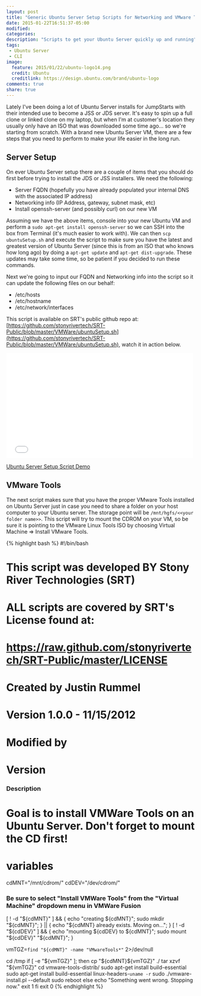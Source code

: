 ```yaml
---
layout: post
title: "Generic Ubuntu Server Setup Scripts for Networking and VMware Tools"
date: 2015-01-22T16:51:37-05:00
modified:
categories: 
description: "Scripts to get your Ubuntu Server quickly up and running"
tags:
 - Ubuntu Server
 - CLI
image:
  feature: 2015/01/22/ubuntu-logo14.png
  credit: Ubuntu
  creditlink: https://design.ubuntu.com/brand/ubuntu-logo
comments: true
share: true
---
```

Lately I've been doing a lot of Ubuntu Server installs for JumpStarts with their intended use to become a JSS or JDS server.  It's easy to spin up a full clone or linked clone on my laptop, but when I'm at customer's location they usually only have an ISO that was downloaded some time ago... so we're starting from scratch.  With a brand new Ubuntu Server VM, there are a few steps that you need to perform to make your life easier in the long run.

## Server Setup
On ever Ubuntu Server setup there are a couple of items that you should do first before trying to install the JDS or JSS installers.  We need the following: 

-	Server FQDN (hopefully you have already populated your internal DNS with the associated IP address)
-	Networking info (IP Address, gateway, subnet mask, etc)
-	Install openssh-server (and possibly curl) on our new VM

Assuming we have the above items, console into your new Ubuntu VM and perform a ```sudo apt-get install openssh-server``` so we can SSH into the box from Terminal (it's much easier to work with).  We can then ```scp ubuntuSetup.sh``` and execute the script to make sure you have the latest and greatest version of Ubuntu Server (since this is from an ISO that who knows how long ago) by doing a ```apt-get update``` and ```apt-get dist-upgrade```.  These updates may take some time, so be patient if you decided to run these commands.

Next we're going to input our FQDN and Networking info into the script so it can update the following files on our behalf:

-	/etc/hosts
-	/etc/hostname
-	/etc/network/interfaces

This script is available on SRT's public github repo at: [https://github.com/stonyrivertech/SRT-Public/blob/master/VMWare/ubuntuSetup.sh](https://github.com/stonyrivertech/SRT-Public/blob/master/VMWare/ubuntuSetup.sh), watch it in action below.

<iframe src="//player.vimeo.com/video/117528351?portrait=0" width="500" height="281" frameborder="0" webkitallowfullscreen mozallowfullscreen allowfullscreen></iframe> <p><a href="http://vimeo.com/117528351">Ubuntu Server Setup Script Demo</a></p>

## VMware Tools
The next script makes sure that you have the proper VMware Tools installed on Ubuntu Server just in case you need to share a folder on your host computer to your Ubuntu server.  The storage point will be ```/mnt/hgfs/<<your folder name>>```.  This script will try to mount the CDROM on your VM, so be sure it is pointing to the VMware Linux Tools ISO by choosing Virtual Machine => Install VMware Tools.

{% highlight bash %}
#!/bin/bash

# This script was developed BY Stony River Technologies (SRT)
# ALL scripts are covered by SRT's License found at:
# https://raw.github.com/stonyrivertech/SRT-Public/master/LICENSE 

# Created by Justin Rummel
# Version 1.0.0 - 11/15/2012

# Modified by
# Version 


### Description 
# Goal is to install VMWare Tools on an Ubuntu Server.  Don't forget to mount the CD first! 

# variables
cdMNT="/mnt/cdrom/"
cdDEV="/dev/cdrom/"

### Be sure to select "Install VMWare Tools" from the "Virtual Machine" dropdown menu in VMWare Fusion
[ ! -d "${cdMNT}" ] && { echo "creating ${cdMNT}"; sudo mkdir "${cdMNT}"; } || { echo "${cdMNT} already exists.  Moving on..."; }
[ ! -d "${cdDEV}" ] && { echo "mounting ${cdDEV} to ${cdMNT}"; sudo mount "${cdDEV}" "${cdMNT}"; }

vmTGZ=`find "${cdMNT}" -name "VMwareTools*"` 2>/dev/null

cd /tmp
if [ -e "${vmTGZ}" ]; then
	cp "${cdMNT}${vmTGZ}" ./
	tar xzvf "${vmTGZ}" 
	cd vmware-tools-distrib/
	sudo apt-get install build-essential
	sudo apt-get install build-essential linux-headers-`uname -r`
	sudo ./vmware-install.pl --default
	sudo reboot
else
	echo "Something went wrong.  Stopping now."
	exit 1
fi
exit 0
{% endhighlight %}